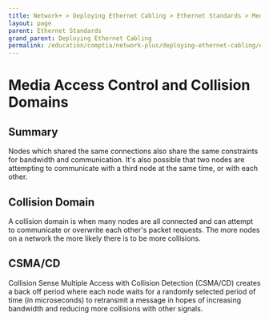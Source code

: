 ```yaml
---
title: Network+ > Deploying Ethernet Cabling > Ethernet Standards > Media Access Control and Collision Domains
layout: page
parent: Ethernet Standards
grand_parent: Deploying Ethernet Cabling
permalink: /education/comptia/network-plus/deploying-ethernet-cabling/ethernet-standards/mac-and-collisions/
---
```


# Media Access Control and Collision Domains

## Summary

Nodes which shared the same connections also share the same constraints for bandwidth and communication. It's also possible that two nodes are attempting to communicate with a third node at the same time, or with each other.

## Collision Domain

A collision domain is when many nodes are all connected and can attempt to communicate or overwrite each other's packet requests. The more nodes on a network the more likely there is to be more collisions.

## CSMA/CD

Collision Sense Multiple Access with Collision Detection (CSMA/CD) creates a back off period where each node waits for a randomly selected period of time (in microseconds) to retransmit a message in hopes of increasing bandwidth and reducing more collisions with other signals.

